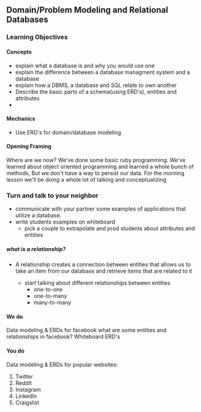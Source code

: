 ## Domain/Problem Modeling and Relational Databases

### Learning Objectives

#### Concepts
- explain what a database is and why you would use one
- explain the difference between a database managment system and a database
- explain how a DBMS, a database and SQL relate to own another
- Describe the basic parts of a schema(using ERD's), entities and attributes
-

#### Mechanics
- Use ERD's for domain/database modeling

#### Opening Framing
Where are we now? We've done some basic ruby programming. We've learned about object oriented programming and learned a whole bunch of methods, But we don't have a way to persist our data. For the morning lesson we'll be doing a whole lot of talking and conceptualizing

### Turn and talk to your neighbor
- communicate with your partner some examples of applications that utilize a database.
- write students examples on whiteboard
  - pick a couple to extrapolate and prod students about attributes and entities

##### what is a relationship?
- A relationship creates a connection between entities that allows us to take an item from our database and retrieve items that are related to it

  - start talking about different relationships between entities
    - one-to-one
    - one-to-many
    - many-to-many

#### We do
Data modeling & ERDs for facebook
what are some entities and relationships in facebook?
Whiteboard ERD's

#### You do
Data modeling & ERDs for popular websites:
1. Twitter
2. Reddit
3. Instagram
4. LinkedIn
5. Craigslist
